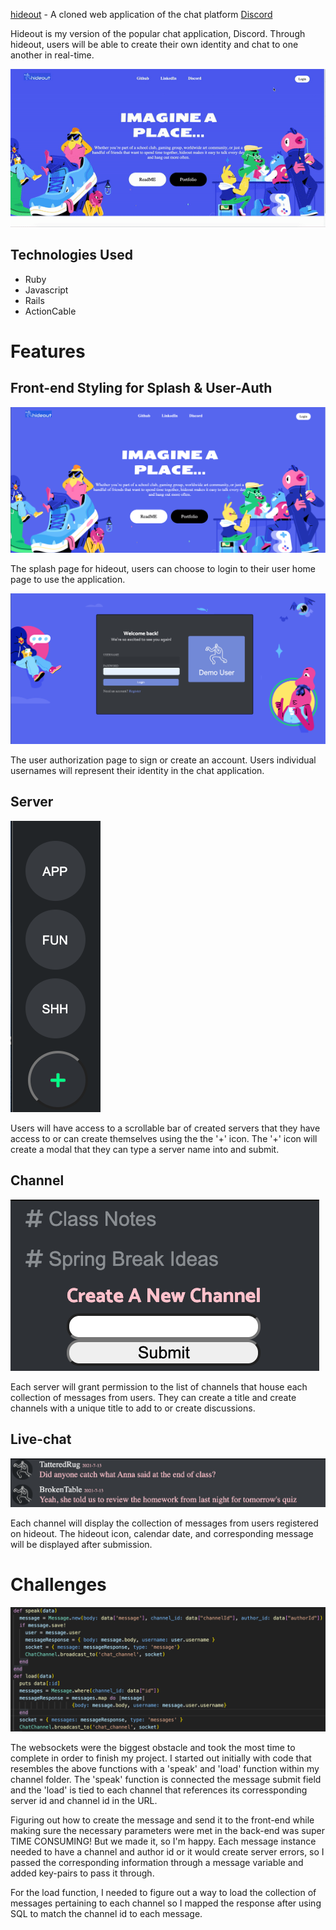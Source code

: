 [hideout](https://hideout-aa.herokuapp.com/) - A cloned web application of the chat platform [Discord](https://discord.com/)

Hideout is my version of the popular chat application, Discord. Through hideout, users will be able to create their own identity and chat to one another in real-time.

![splashGif](https://raw.githubusercontent.com/jhilesyoung/hideout/main/app/assets/images/readMe/ezgif-2-5afdc5e3621d.gif)


## Technologies Used

* Ruby
* Javascript
* Rails
* ActionCable

# Features 

## Front-end Styling for Splash & User-Auth
![splash](https://raw.githubusercontent.com/jhilesyoung/hideout/main/app/assets/images/readMe/readMeSplash.png)

The splash page for hideout, users can choose to login to their user home page to use the application.

![auth](https://raw.githubusercontent.com/jhilesyoung/hideout/main/app/assets/images/readMe/readMeAuth.png)

The user authorization page to sign or create an account. Users individual usernames will represent their identity in the chat application.

## Server
![server](https://raw.githubusercontent.com/jhilesyoung/hideout/main/app/assets/images/readMe/readMeServer.png)

Users will have access to a scrollable bar of created servers that they have access to or can create themselves using the the '+' icon. The '+' icon will create a modal that they can type a server name into and submit.

## Channel
![channel](https://raw.githubusercontent.com/jhilesyoung/hideout/main/app/assets/images/readMe/readMeChannel.png)

Each server will grant permission to the list of channels that house each collection of messages from users. They can create a title and create channels with a unique title to add to or create discussions.

## Live-chat
![chat](https://raw.githubusercontent.com/jhilesyoung/hideout/main/app/assets/images/readMe/readMeChat.png)

Each channel will display the collection of messages from users registered on hideout. The hideout icon, calendar date, and corresponding message will be displayed after submission.

# Challenges
![websocket](https://raw.githubusercontent.com/jhilesyoung/hideout/main/app/assets/images/readMe/readmeChallenges.png)

The websockets were the biggest obstacle and took the most time to complete in order to finish my project. I started out initially with code that resembles the above functions with a 'speak' and 'load' function within my channel folder. The 'speak' function is connected the message submit field and the 'load' is tied to each channel that references its corressponding server id and channel id in the URL. 

Figuring out how to create the message and send it to the front-end while making sure the necessary parameters were met in the back-end was super TIME CONSUMING! But we made it, so I'm happy. Each message instance needed to have a channel and author id or it would create server errors, so I passed the corresponding information through a message variable and added key-pairs to pass it through.

For the load function, I needed to figure out a way to load the collection of messages pertaining to each channel so I mapped the response after using SQL to match the channel id to each message.

